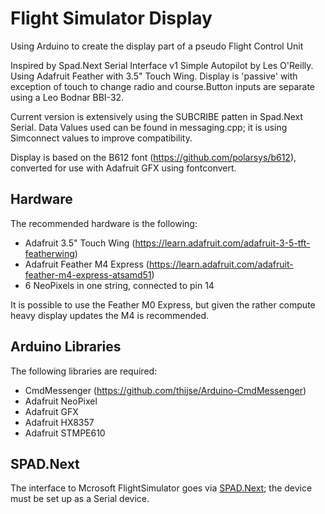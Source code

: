 # Flight Simulator Display

Using Arduino to create the display part of a pseudo Flight Control Unit

Inspired by Spad.Next Serial Interface v1 Simple Autopilot by Les O'Reilly. Using Adafruit Feather with 3.5" Touch Wing. Display is 'passive' with exception of touch to change radio and course.Button inputs are separate using a Leo Bodnar BBI-32.

Current version is extensively using the SUBCRIBE patten in Spad.Next Serial. Data Values used can be found in messaging.cpp; it is using Simconnect values to improve compatibility.

Display is based on the B612 font (https://github.com/polarsys/b612), converted for use with Adafruit GFX using fontconvert.

## Hardware

The recommended hardware is the following:
* Adafruit 3.5" Touch Wing (https://learn.adafruit.com/adafruit-3-5-tft-featherwing)
* Adafruit Feather M4 Express (https://learn.adafruit.com/adafruit-feather-m4-express-atsamd51)
* 6 NeoPixels in one string, connected to pin 14

It is possible to use the Feather M0 Express, but given the rather compute heavy display updates the M4 is recommended. 

## Arduino Libraries

The following libraries are required:
* CmdMessenger (https://github.com/thijse/Arduino-CmdMessenger)
* Adafruit NeoPixel
* Adafruit GFX
* Adafruit HX8357
* Adafruit STMPE610

## SPAD.Next

The interface to Mcrosoft FlightSimulator goes via [SPAD.Next](https://www.spadnext.com/home.html); the device must be set up as a Serial device.